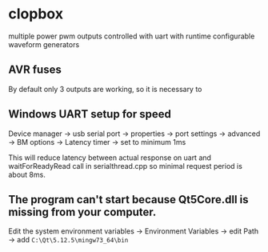 # clopbox
multiple power pwm outputs controlled with uart with runtime configurable waveform generators

## AVR fuses

By default only 3 outputs are working, so it is necessary to 

## Windows UART setup for speed

Device manager -> usb serial port -> properties -> port settings -> advanced -> BM options -> Latency timer -> set to minimum 1ms

This will reduce latency between actual response on uart and waitForReadyRead call in serialthread.cpp so minimal request period 
is about 8ms.

## The program can't start because Qt5Core.dll is missing from your computer.

Edit the system environment variables -> Environment Variables -> edit Path -> add `C:\Qt\5.12.5\mingw73_64\bin`
